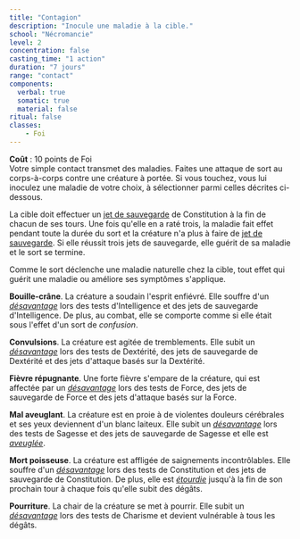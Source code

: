 ```yaml
---
title: "Contagion"
description: "Inocule une maladie à la cible."
school: "Nécromancie"
level: 2
concentration: false
casting_time: "1 action"
duration: "7 jours"
range: "contact"
components:
  verbal: true
  somatic: true
  material: false
ritual: false
classes:
    - Foi
---
```

**Coût** : 10 points de Foi  
Votre simple contact transmet des maladies. Faites une attaque de sort au corps-à-corps contre une créature à portée. Si vous touchez, vous lui inoculez une maladie de votre choix, à sélectionner parmi celles décrites ci-dessous.

La cible doit effectuer un [jet de sauvegarde](/utiliser-les-caracteristiques/#jets-de-sauvegarde) de Constitution à la fin de chacun de ses tours. Une fois qu'elle en a raté trois, la maladie fait effet pendant toute la durée du sort et la créature n'a plus à faire de [jet de sauvegarde](/utiliser-les-caracteristiques/#jets-de-sauvegarde). Si elle réussit trois jets de sauvegarde, elle guérit de sa maladie et le sort se termine.

Comme le sort déclenche une maladie naturelle chez la cible, tout effet qui guérit une maladie ou améliore ses symptômes s'applique.

**Bouille-crâne**. La créature a soudain l'esprit enfiévré. Elle souffre d'un [_désavantage_](/utiliser-les-caracteristiques/#avantage-et-desavantage) lors des tests d'Intelligence et des jets de sauvegarde d'Intelligence. De plus, au combat, elle se comporte comme si elle était sous l'effet d'un sort de _confusion_.

**Convulsions**. La créature est agitée de tremblements. Elle subit un [_désavantage_](/utiliser-les-caracteristiques/#avantage-et-desavantage) lors des tests de Dextérité, des jets de sauvegarde de Dextérité et des jets d'attaque basés sur la Dextérité.

**Fièvre répugnante**. Une forte fièvre s'empare de la créature, qui est affectée par un [_désavantage_](/utiliser-les-caracteristiques/#avantage-et-desavantage) lors des tests de Force, des jets de sauvegarde de Force et des jets d'attaque basés sur la Force.

**Mal aveuglant**. La créature est en proie à de violentes douleurs cérébrales et ses yeux deviennent d'un blanc laiteux. Elle subit un [_désavantage_](/utiliser-les-caracteristiques/#avantage-et-desavantage) lors des tests de Sagesse et des jets de sauvegarde de Sagesse et elle est [_aveuglée_](/gerer-la-sante-du-personnage/#aveugle).

**Mort poisseuse**. La créature est affligée de saignements incontrôlables. Elle souffre d'un [_désavantage_](/utiliser-les-caracteristiques/#avantage-et-desavantage) lors des tests de Constitution et des jets de sauvegarde de Constitution. De plus, elle est [_étourdie_](/gerer-la-sante-du-personnage/#etourdi) jusqu'à la fin de son prochain tour à chaque fois qu'elle subit des dégâts.

**Pourriture**. La chair de la créature se met à pourrir. Elle subit un [_désavantage_](/utiliser-les-caracteristiques/#avantage-et-desavantage) lors des tests de Charisme et devient vulnérable à tous les dégâts.
